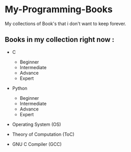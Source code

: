# My-Programming-Books

My collections of Book's that i don't want to keep forever. 

## Books in my collection right now : 
  * C
    * Beginner
    * Intermediate
    * Advance
    * Expert

  * Python
    * Beginner
    * Intermediate
    * Advance
    * Expert

  * Operating System (OS)
  * Theory of Computation (ToC)
  * GNU C Compiler (GCC)
